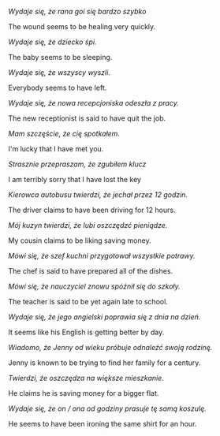 *Wydaje się, że rana goi się bardzo szybko*

The wound seems to be healing very quickly.

*Wydaje się, że dziecko śpi.*

The baby seems to be sleeping.

*Wydaje się, że wszyscy wyszli.*

Everybody seems to have left.

*Wydaje się, że nowa recepcjoniska odeszła z pracy.*

The new receptionist is said to have quit the job.

*Mam szczęście, że cię spotkałem.*

I'm lucky that I have met you.

*Strasznie przepraszam, że zgubiłem klucz*

I am terribly sorry that I have lost the key

*Kierowca autobusu twierdzi, że jechał przez 12 godzin.*

The driver claims to have been driving for 12 hours.

*Mój kuzyn twierdzi, że lubi oszczędzć pieniądze.*

My cousin claims to be liking saving money.



*Mówi się, że szef kuchni przygotował wszystkie potrawy.*

The chef is said to have prepared all of the dishes.

*Mówi się, że nauczyciel znowu spóźnił się do szkoły.*

The teacher is said to be yet again late to school.

*Wydaje się, że jego angielski poprawia się z dnia na dzień.*

It seems like his English is getting better by day.

*Wiadomo, że Jenny od wieku próbuje odnaleźć swoją rodzinę.*

Jenny is known to be trying to find her family for a century.

*Twierdzi, że oszczędza na większe mieszkanie.*

He claims he is saving money for a bigger flat.

*Wydaje się, że on / ona od godziny prasuje tę samą koszulę.*

He seems to have been ironing the same shirt for an hour.